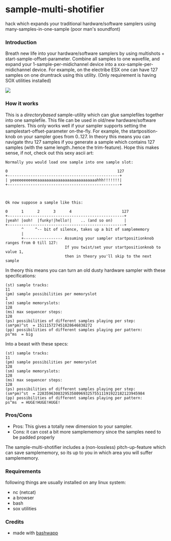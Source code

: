 sample-multi-shotifier
======================

hack which expands your traditional hardware/software samplers using many-samples-in-one-sample (poor man's soundfont)

### Introduction ###

Breath new life into your hardware/software samplers by using multishots + start-sample-offset-parameter. Combine all samples to one wavefile, and expand your 1-sample-per-midichannel device into a xxx-sample-per-midichannel device. For example, on the electribe ESX one can have 127 samples on one drumtrack using this utility.
(Only requirement is having SOX utilities installed)

<img src="http://www.zimagez.com/full/21f7122ee557a157329a618ec91320d4faab8d24e80693de6924c0fb25bf0a9d2353c0c2c4e1fd0bd5f293e42232e60aba168cc19324ea02.php"/>

### How it works ###

This is a *directorybased* sample-utility which can glue samplefiles together into one samplefile. This file can be used in old/new hardware/software samplers. This only works well if your sampler supports setting the samplestart-offset-parameter on-the-fly. For example, the startposition-knob on your sampler goes from 0..127. In theory this means you can navigate thru 127 samples if you generate a sample which contains 127 samples (with the same length..hence the trim-feature). Hope this makes sense, if not, check out this sexy ascii art:

    Normally you would load one sample into one sample slot:

    0                                                127
    +-------------------------------------------------+
    | yeeeeeeeeeeeaaaaaaaaaaaaaaaaaaaaaaaaaahhh!!!!!!!|
    +-------------------------------------------------+



    Ok now suppose a sample like this:

    0      1      2      3      4                      127
    +---------------------------------------------------+
    |yeah! |ooh!  |funky!|hello!|    .. (and so on)     |
    +---------------------------------------------------+
           ^     ^-- bit of silence, takes up a bit of samplememory 
           |
           +----------------- Assuming your sampler startpositionknob ranges from 0 till 127:
                              If you twist/set your startpositionknob to value 1, 
                              then in theory you'll skip to the next sample


In theory this means you can turn an old dusty hardware sampler with these specifications:

    (st) sample tracks:                                                         11
    (pm) sample possibilities per memoryslot                                    1
    (sm) sample memoryslots:                                                    128      
    (ms) max sequencer steps:                                                   128
    (ps) possibilities of different samples playing per step:     (sm*pm)^st  = 151115727451828646838272 
    (pp) possibilities of different samples playing per pattern:       ps^ms  = big

Into a beast with these specs:
    
    (st) sample tracks:                                                         11
    (pm) sample possibilities per memoryslot                                    128
    (sm) sample memoryslots:                                                    128      
    (ms) max sequencer steps:                                                   128
    (ps) possibilities of different samples playing per step:     (sm*pm)^st  = 22835963083295358096932575511191922182123945984
    (pp) possibilities of different samples playing per pattern:       ps^ms  = HUGE!HUGE!HUGE!

### Pros/Cons ###

* Pros: This gives a totally new dimension to your sampler.
* Cons: it can cost a bit more samplememory since the samples need to be padded properly

The sample-multi-shotifier includes a (non-lossless) pitch-up-feature which can save samplememory, so its up
to you in which area you will suffer samplememory.

### Requirements ###

following things are usually installed on any linux system:

* nc (netcat)
* a browser
* bash
* sox utilities 

### Credits ###

* made with [bashwapp](https://github.com/coderofsalvation/bashwapp)
